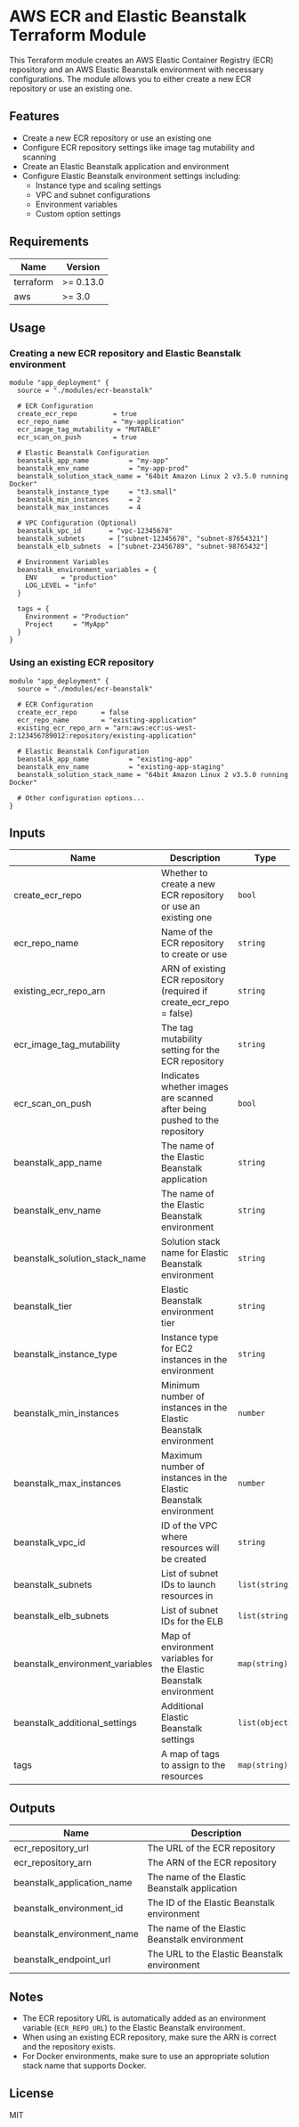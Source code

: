 # AWS ECR and Elastic Beanstalk Terraform Module

This Terraform module creates an AWS Elastic Container Registry (ECR) repository and an AWS Elastic Beanstalk environment with necessary configurations. The module allows you to either create a new ECR repository or use an existing one.

## Features

- Create a new ECR repository or use an existing one
- Configure ECR repository settings like image tag mutability and scanning
- Create an Elastic Beanstalk application and environment
- Configure Elastic Beanstalk environment settings including:
  - Instance type and scaling settings
  - VPC and subnet configurations
  - Environment variables
  - Custom option settings

## Requirements

| Name | Version |
|------|---------|
| terraform | >= 0.13.0 |
| aws | >= 3.0 |

## Usage

### Creating a new ECR repository and Elastic Beanstalk environment

```hcl
module "app_deployment" {
  source = "./modules/ecr-beanstalk"

  # ECR Configuration
  create_ecr_repo         = true
  ecr_repo_name           = "my-application"
  ecr_image_tag_mutability = "MUTABLE"
  ecr_scan_on_push        = true

  # Elastic Beanstalk Configuration
  beanstalk_app_name          = "my-app"
  beanstalk_env_name          = "my-app-prod"
  beanstalk_solution_stack_name = "64bit Amazon Linux 2 v3.5.0 running Docker"
  beanstalk_instance_type     = "t3.small"
  beanstalk_min_instances     = 2
  beanstalk_max_instances     = 4
  
  # VPC Configuration (Optional)
  beanstalk_vpc_id       = "vpc-12345678"
  beanstalk_subnets      = ["subnet-12345678", "subnet-87654321"]
  beanstalk_elb_subnets  = ["subnet-23456789", "subnet-98765432"]
  
  # Environment Variables
  beanstalk_environment_variables = {
    ENV      = "production"
    LOG_LEVEL = "info"
  }
  
  tags = {
    Environment = "Production"
    Project     = "MyApp"
  }
}
```

### Using an existing ECR repository

```hcl
module "app_deployment" {
  source = "./modules/ecr-beanstalk"

  # ECR Configuration
  create_ecr_repo      = false
  ecr_repo_name        = "existing-application"
  existing_ecr_repo_arn = "arn:aws:ecr:us-west-2:123456789012:repository/existing-application"

  # Elastic Beanstalk Configuration
  beanstalk_app_name          = "existing-app"
  beanstalk_env_name          = "existing-app-staging"
  beanstalk_solution_stack_name = "64bit Amazon Linux 2 v3.5.0 running Docker"
  
  # Other configuration options...
}
```

## Inputs

| Name | Description | Type | Default | Required |
|------|-------------|------|---------|----------|
| create_ecr_repo | Whether to create a new ECR repository or use an existing one | `bool` | `true` | no |
| ecr_repo_name | Name of the ECR repository to create or use | `string` | n/a | yes |
| existing_ecr_repo_arn | ARN of existing ECR repository (required if create_ecr_repo = false) | `string` | `""` | no |
| ecr_image_tag_mutability | The tag mutability setting for the ECR repository | `string` | `"MUTABLE"` | no |
| ecr_scan_on_push | Indicates whether images are scanned after being pushed to the repository | `bool` | `true` | no |
| beanstalk_app_name | The name of the Elastic Beanstalk application | `string` | n/a | yes |
| beanstalk_env_name | The name of the Elastic Beanstalk environment | `string` | n/a | yes |
| beanstalk_solution_stack_name | Solution stack name for Elastic Beanstalk environment | `string` | n/a | yes |
| beanstalk_tier | Elastic Beanstalk environment tier | `string` | `"WebServer"` | no |
| beanstalk_instance_type | Instance type for EC2 instances in the environment | `string` | `"t3.micro"` | no |
| beanstalk_min_instances | Minimum number of instances in the Elastic Beanstalk environment | `number` | `1` | no |
| beanstalk_max_instances | Maximum number of instances in the Elastic Beanstalk environment | `number` | `2` | no |
| beanstalk_vpc_id | ID of the VPC where resources will be created | `string` | `null` | no |
| beanstalk_subnets | List of subnet IDs to launch resources in | `list(string)` | `null` | no |
| beanstalk_elb_subnets | List of subnet IDs for the ELB | `list(string)` | `null` | no |
| beanstalk_environment_variables | Map of environment variables for the Elastic Beanstalk environment | `map(string)` | `{}` | no |
| beanstalk_additional_settings | Additional Elastic Beanstalk settings | `list(object)` | `[]` | no |
| tags | A map of tags to assign to the resources | `map(string)` | `{}` | no |

## Outputs

| Name | Description |
|------|-------------|
| ecr_repository_url | The URL of the ECR repository |
| ecr_repository_arn | The ARN of the ECR repository |
| beanstalk_application_name | The name of the Elastic Beanstalk application |
| beanstalk_environment_id | The ID of the Elastic Beanstalk environment |
| beanstalk_environment_name | The name of the Elastic Beanstalk environment |
| beanstalk_endpoint_url | The URL to the Elastic Beanstalk environment |

## Notes

- The ECR repository URL is automatically added as an environment variable (`ECR_REPO_URL`) to the Elastic Beanstalk environment.
- When using an existing ECR repository, make sure the ARN is correct and the repository exists.
- For Docker environments, make sure to use an appropriate solution stack name that supports Docker.

## License

MIT